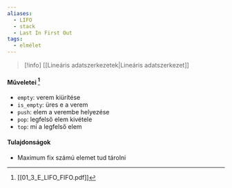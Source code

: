 ```yaml
---
aliases:
  - LIFO
  - stack
  - Last In First Out
tags:
  - elmélet
---
```

> [!info] [[Lineáris adatszerkezetek|Lineáris adatszerkezet]]
#### Műveletei [^verem]
- `empty`: verem kiürítése
- `is_empty`: üres e a verem
- `push`: elem a verembe helyezése
- `pop`: legfelső elem kivétele
- `top`: mi a legfelső elem
#### Tulajdonságok
- Maximum fix számú elemet tud tárolni

[^verem]: [[01_3_E_LIFO_FIFO.pdf]]